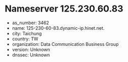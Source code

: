 # Nameserver 125.230.60.83

* as_number: 3462
* name: 125-230-60-83.dynamic-ip.hinet.net.
* city: Taichung
* country: TW
* organization: Data Communication Business Group
* version: Unknown
* dnssec: Unknown
